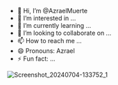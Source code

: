 - 👋 Hi, I’m @AzraelMuerte
- 👀 I’m interested in ...
- 🌱 I’m currently learning ...
- 💞️ I’m looking to collaborate on ...
- 📫 How to reach me ...
- 😄 Pronouns: Azrael 
- ⚡ Fun fact: ...

<!---
AzraelMuerte/AzraelMuerte is a ✨ special ✨ repository because its `README.md` (this file) appears on your GitHub profile.
You can click the Preview link to take a look at your changes.
--->
![Screenshot_20240704-133752_1](https://github.com/AzraelMuerte/AzraelMuerte/assets/175159898/984ed41c-2c1f-48c7-9376-560708207e1f)
